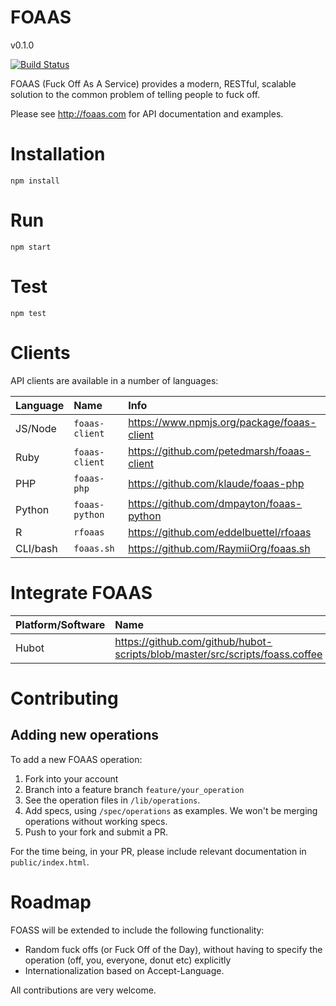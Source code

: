 # FOAAS

v0.1.0

[![Build Status](https://travis-ci.org/tomdionysus/foaas.svg?branch=master)](https://travis-ci.org/tomdionysus/foaas)

FOAAS (Fuck Off As A Service) provides a modern, RESTful, scalable solution to the common problem of telling people to fuck off.

Please see http://foaas.com for API documentation and examples.

# Installation

	npm install

# Run

	npm start

# Test

	npm test

# Clients

API clients are available in a number of languages:

| Language | Name           | Info |
|:---------|:---------------|:-----|
| JS/Node  | `foaas-client` | https://www.npmjs.org/package/foaas-client |
| Ruby     | `foaas-client` | https://github.com/petedmarsh/foaas-client |
| PHP      | `foaas-php`    | https://github.com/klaude/foaas-php |
| Python   | `foaas-python` | https://github.com/dmpayton/foaas-python |
| R        | `rfoaas`       | https://github.com/eddelbuettel/rfoaas |
| CLI/bash | `foaas.sh`     | https://github.com/RaymiiOrg/foaas.sh |

# Integrate FOAAS

| Platform/Software | Name                                                                         |
|:------------------|:-----------------------------------------------------------------------------|
| Hubot				| https://github.com/github/hubot-scripts/blob/master/src/scripts/foass.coffee |

# Contributing

## Adding new operations

To add a new FOAAS operation:

1. Fork into your account
2. Branch into a feature branch `feature/your_operation`
3. See the operation files in `/lib/operations`.
4. Add specs, using `/spec/operations` as examples. We won't be merging operations without working specs.
5. Push to your fork and submit a PR.

For the time being, in your PR, please include relevant documentation in `public/index.html`.

# Roadmap

FOASS will be extended to include the following functionality:

* Random fuck offs (or Fuck Off of the Day), without having to specify the operation (off, you, everyone, donut etc) explicitly
* Internationalization based on Accept-Language.

All contributions are very welcome.
